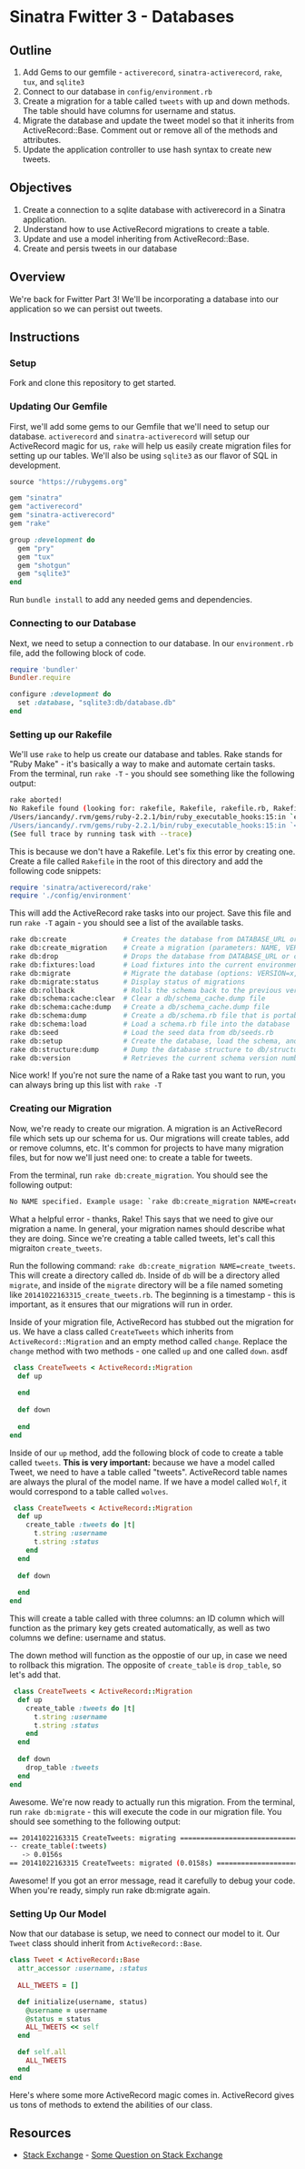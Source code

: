# Sinatra Fwitter 3 -  Databases

## Outline

1. Add Gems to our gemfile - `activerecord`, `sinatra-activerecord`, `rake`, `tux`, and `sqlite3`
2. Connect to our database in `config/environment.rb`
3. Create a migration for a table called `tweets` with up and down methods. The table should have columns for username and status. 
4. Migrate the database and update the tweet model so that it inherits from ActiveRecord::Base. Comment out or remove all of the methods and attributes. 
5. Update the application controller to use hash syntax to create new tweets. 

## Objectives

1. Create a connection to a sqlite database with activerecord in a Sinatra application.
2. Understand how to use ActiveRecord migrations to create a table. 
3. Update and use a model inheriting from ActiveRecord::Base. 
4. Create and persis tweets in our database

## Overview
We're back for Fwitter Part 3! We'll be incorporating a database into our application so we can persist out tweets.

## Instructions

### Setup
Fork and clone this repository to get started. 

### Updating Our Gemfile
First, we'll add some gems to our Gemfile that we'll need to setup our database. `activerecord` and `sinatra-activerecord` will setup our ActiveRecord magic for us, `rake` will help us easily create migration files for setting up our tables. We'll also be using `sqlite3` as our flavor of SQL in development.

```ruby
source "https://rubygems.org"

gem "sinatra"
gem "activerecord"
gem "sinatra-activerecord"
gem "rake"

group :development do
  gem "pry"
  gem "tux"
  gem "shotgun"
  gem "sqlite3" 
end
```

Run `bundle install` to add any needed gems and dependencies. 

### Connecting to our Database

Next, we need to setup a connection to our database. In our `environment.rb` file, add the following block of code. 

```ruby
require 'bundler'
Bundler.require

configure :development do
  set :database, "sqlite3:db/database.db"
end
```

### Setting up our Rakefile

We'll use `rake` to help us create our database and tables. Rake stands for "Ruby Make" - it's basically a way to make and automate certain tasks. From the terminal, run `rake -T` - you should see something like the following output: 

```bash
rake aborted!
No Rakefile found (looking for: rakefile, Rakefile, rakefile.rb, Rakefile.rb)
/Users/iancandy/.rvm/gems/ruby-2.2.1/bin/ruby_executable_hooks:15:in `eval'
/Users/iancandy/.rvm/gems/ruby-2.2.1/bin/ruby_executable_hooks:15:in `<main>'
(See full trace by running task with --trace)
```

This is because we don't have a Rakefile. Let's fix this error by creating one. Create a file called `Rakefile` in the root of this directory and add the following code snippets: 

```ruby
require 'sinatra/activerecord/rake'
require './config/environment' 
```

This will add the ActiveRecord rake tasks into our project. Save this file and run `rake -T` again - you should see a list of the available tasks.

```bash
rake db:create              # Creates the database from DATABASE_URL or con...
rake db:create_migration    # Create a migration (parameters: NAME, VERSION)
rake db:drop                # Drops the database from DATABASE_URL or confi...
rake db:fixtures:load       # Load fixtures into the current environment's ...
rake db:migrate             # Migrate the database (options: VERSION=x, VER...
rake db:migrate:status      # Display status of migrations
rake db:rollback            # Rolls the schema back to the previous version...
rake db:schema:cache:clear  # Clear a db/schema_cache.dump file
rake db:schema:cache:dump   # Create a db/schema_cache.dump file
rake db:schema:dump         # Create a db/schema.rb file that is portable a...
rake db:schema:load         # Load a schema.rb file into the database
rake db:seed                # Load the seed data from db/seeds.rb
rake db:setup               # Create the database, load the schema, and ini...
rake db:structure:dump      # Dump the database structure to db/structure.sql
rake db:version             # Retrieves the current schema version number
```
Nice work! If you're not sure the name of a Rake tast you want to run, you can always bring up this list with `rake -T`

 ### Creating our Migration
 
 Now, we're ready to create our migration. A migration is an ActiveRecord file which sets up our schema for us. Our migrations will create tables, add or remove columns, etc. It's common for projects to have many migration files, but for now we'll just need one: to create a table for tweets. 
 
 From the terminal, run `rake db:create_migration`. You should see the following output: 
 
 ```bash
 No NAME specified. Example usage: `rake db:create_migration NAME=create_users`
 ```
 
 What a helpful error - thanks, Rake! This says that we need to give our migration a name. In general, your migration names should describe what they are doing. Since we're creating a table called tweets, let's call this migraiton `create_tweets`. 
 
 Run the following command: `rake db:create_migration NAME=create_tweets`. This will create a directory called `db`. Inside of `db` will be a directory alled `migrate`, and inside of the `migrate` directory will be a file named someting like `20141022163315_create_tweets.rb`. The beginning is a timestamp - this is important, as it ensures that our migrations will run in order. 
 
 Inside of your migration file, ActiveRecord has stubbed out the migration for us. We have a class called `CreateTweets` which inherits from `ActiveRecord::Migration` and an empty method called `change`. Replace the `change` method with two methods - one called `up` and one called `down`. asdf

```ruby
 class CreateTweets < ActiveRecord::Migration
  def up
   
  end
  
  def down
   
  end
end
```

Inside of our `up` method, add the following block of code to create a table called `tweets`. **This is very important:** because we have a model called Tweet, we need to have a table called "tweets". ActiveRecord table names are always the plural of the model name. If we have a model called `Wolf`, it would correspond to a table called `wolves`. 

```ruby
 class CreateTweets < ActiveRecord::Migration
  def up
  	create_table :tweets do |t|
  	  t.string :username
  	  t.string :status
  	end
  end
  
  def down
   
  end
end
```

This will create a table called with three columns: an ID column which will function as the primary key gets created automatically, as well as two columns we define:  username and status.

The down method will function as the oppostie of our up, in case we need to rollback this migration. The opposite of `create_table` is `drop_table`, so let's add that.

```ruby
 class CreateTweets < ActiveRecord::Migration
  def up
  	create_table :tweets do |t|
  	  t.string :username
  	  t.string :status
  	end
  end
  
  def down
    drop_table :tweets
  end
end
```

Awesome. We're now ready to actually run this migration. From the terminal, run `rake db:migrate` - this will execute the code in our migration file. You should see something to the following output: 

```bash
== 20141022163315 CreateTweets: migrating =====================================
-- create_table(:tweets)
   -> 0.0156s
== 20141022163315 CreateTweets: migrated (0.0158s) ============================
```

Awesome! If you got an error message, read it carefully to debug your code. When you're ready, simply run rake db:migrate again. 

### Setting Up Our Model

Now that our database is setup, we need to connect our model to it. Our `Tweet` class should inherit from `ActiveRecord::Base`. 

```ruby
class Tweet < ActiveRecord::Base
  attr_accessor :username, :status
  
  ALL_TWEETS = []

  def initialize(username, status)
    @username = username
    @status = status
    ALL_TWEETS << self
  end

  def self.all
    ALL_TWEETS
  end
end
```
Here's where some more ActiveRecord magic comes in. ActiveRecord gives us tons of methods to extend the abilities of our class. 

## Resources

* [Stack Exchange](http://www.stackexchange.com) - [Some Question on Stack Exchange](http://www.stackexchange.com/questions/123)